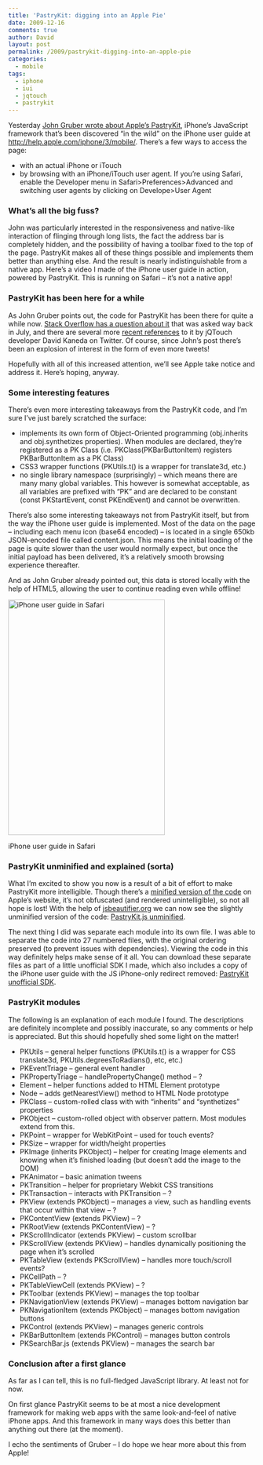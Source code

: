 ```yaml
---
title: 'PastryKit: digging into an Apple Pie'
date: 2009-12-16
comments: true
author: David
layout: post
permalink: /2009/pastrykit-digging-into-an-apple-pie
categories:
  - mobile
tags:
  - iphone
  - iui
  - jqtouch
  - pastrykit
---
```

Yesterday [John Gruber wrote about Apple&#8217;s PastryKit][1], iPhone&#8217;s JavaScript framework that&#8217;s been discovered &#8220;in the wild&#8221; on the iPhone user guide at <http://help.apple.com/iphone/3/mobile/>. There&#8217;s a few ways to access the page:

*   with an actual iPhone or iTouch
*   by browsing with an iPhone/iTouch user agent. If you&#8217;re using Safari, enable the Developer menu in Safari>Preferences>Advanced and switching user agents by clicking on Develope>User Agent

### What&#8217;s all the big fuss?

John was particularly interested in the responsiveness and native-like interaction of flinging through long lists, the fact the address bar is completely hidden, and the possibility of having a toolbar fixed to the top of the page. PastryKit makes all of these things possible and implements them better than anything else. And the result is nearly indistinguishable from a native app. Here&#8217;s a video I made of the iPhone user guide in action, powered by PastryKit. This is running on Safari &#8211; it&#8217;s not a native app!

<div style="align: center; margin: 1em auto; width: 640px;">
</div>

### PastryKit has been here for a while

As John Gruber points out, the code for PastryKit has been there for quite a while now. [Stack Overflow has a question about it][2] that was asked way back in July, and there are several more [recent references][3] to it by jQTouch developer David Kaneda on Twitter. Of course, since John&#8217;s post there&#8217;s been an explosion of interest in the form of even more tweets!

Hopefully with all of this increased attention, we&#8217;ll see Apple take notice and address it. Here&#8217;s hoping, anyway.

### Some interesting features

There&#8217;s even more interesting takeaways from the PastryKit code, and I&#8217;m sure I&#8217;ve just barely scratched the surface:

*   implements its own form of Object-Oriented programming (obj.inherits and obj.synthetizes properties). When modules are declared, they&#8217;re registered as a PK Class (i.e. PKClass(PKBarButtonItem) registers PKBarButtonItem as a PK Class)
*   CSS3 wrapper functions (PKUtils.t() is a wrapper for translate3d, etc.)
*   no single library namespace (surprisingly) &#8211; which means there are many many global variables. This however is somewhat acceptable, as all variables are prefixed with &#8220;PK&#8221; and are declared to be constant (const PKStartEvent, const PKEndEvent) and cannot be overwritten.

There&#8217;s also some interesting takeaways not from PastryKit itself, but from the way the iPhone user guide is implemented. Most of the data on the page &#8211; including each menu icon (base64 encoded) &#8211; is located in a single 650kb JSON-encoded file called content.json. This means the initial loading of the page is quite slower than the user would normally expect, but once the initial payload has been delivered, it&#8217;s a relatively smooth browsing experience thereafter.

And as John Gruber already pointed out, this data is stored locally with the help of HTML5, allowing the user to continue reading even while offline!

<div id="attachment_75" style="width: 329px" class="wp-caption aligncenter">
  <img src="http://davidbcalhoun.com/wp-content/uploads/2009/12/apple-pastrykit.png" alt="iPhone user guide in Safari" title="iPhone user guide in Safari" width="319" height="480" class="size-full wp-image-75" /><p class="wp-caption-text">
    iPhone user guide in Safari
  </p>
</div>

### PastryKit unminified and explained (sorta)

What I&#8217;m excited to show you now is a result of a bit of effort to make PastryKit more intelligible. Though there&#8217;s a [minified version of the code][4] on Apple&#8217;s website, it&#8217;s not obfuscated (and rendered unintelligible), so not all hope is lost! With the help of [jsbeautifier.org][5] we can now see the slightly unminified version of the code: [PastryKit.js unminified][6].

The next thing I did was separate each module into its own file. I was able to separate the code into 27 numbered files, with the original ordering preserved (to prevent issues with dependencies). Viewing the code in this way definitely helps make sense of it all. You can download these separate files as part of a little unofficial SDK I made, which also includes a copy of the iPhone user guide with the JS iPhone-only redirect removed: [PastryKit unofficial SDK][7].

### PastryKit modules

The following is an explanation of each module I found. The descriptions are definitely incomplete and possibly inaccurate, so any comments or help is appreciated. But this should hopefully shed some light on the matter!

*   PKUtils &#8211; general helper functions (PKUtils.t() is a wrapper for CSS translate3d, PKUtils.degreesToRadians(), etc, etc.)
*   PKEventTriage &#8211; general event handler
*   PKPropertyTriage &#8211; handlePropertyChange() method &#8211; ?
*   Element &#8211; helper functions added to HTML Element prototype
*   Node &#8211; adds getNearestView() method to HTML Node prototype
*   PKClass &#8211; custom-rolled class with with &#8220;inherits&#8221; and &#8220;synthetizes&#8221; properties
*   PKObject &#8211; custom-rolled object with observer pattern. Most modules extend from this.
*   PKPoint &#8211; wrapper for WebKitPoint &#8211; used for touch events?
*   PKSize &#8211; wrapper for width/height properties
*   PKImage (inherits PKObject) &#8211; helper for creating Image elements and knowing when it&#8217;s finished loading (but doesn&#8217;t add the image to the DOM)
*   PKAnimator &#8211; basic animation tweens
*   PKTransition &#8211; helper for proprietary Webkit CSS transitions
*   PKTransaction &#8211; interacts with PKTransition &#8211; ?
*   PKView (extends PKObject) &#8211; manages a view, such as handling events that occur within that view &#8211; ?
*   PKContentView (extends PKView) &#8211; ?
*   PKRootView (extends PKContentView) &#8211; ?
*   PKScrollIndicator (extends PKView) &#8211; custom scrollbar
*   PKScrollView (extends PKView) &#8211; handles dynamically positioning the page when it&#8217;s scrolled
*   PKTableView (extends PKScrollView) &#8211; handles more touch/scroll events?
*   PKCellPath &#8211; ?
*   PKTableViewCell (extends PKView) &#8211; ?
*   PKToolbar (extends PKView) &#8211; manages the top toolbar
*   PKNavigationView (extends PKView) &#8211; manages bottom navigation bar
*   PKNavigationItem (extends PKObject) &#8211; manages bottom navigation buttons
*   PKControl (extends PKView) &#8211; manages generic controls
*   PKBarButtonItem (extends PKControl) &#8211; manages button controls
*   PKSearchBar.js (extends PKView) &#8211; manages the search bar

### Conclusion after a first glance

As far as I can tell, this is no full-fledged JavaScript library. At least not for now.

On first glance PastryKit seems to be at most a nice development framework for making web apps with the same look-and-feel of native iPhone apps. And this framework in many ways does this better than anything out there (at the moment).

I echo the sentiments of Gruber &#8211; I do hope we hear more about this from Apple!

 [1]: http://daringfireball.net/2009/12/pastrykit
 [2]: http://stackoverflow.com/questions/1143589/what-is-the-pastrykit-framework
 [3]: http://twitter.com/jQTouch/status/6146839190
 [4]: http://help.apple.com/iphone/3/mobile/dist/PastryKit-ug-compact.js
 [5]: http://jsbeautifier.org/
 [6]: http://davidbcalhoun.com/pastrykit/PastryKit.js
 [7]: http://davidbcalhoun.com/pastrykit/pastrykit-sdk.zip